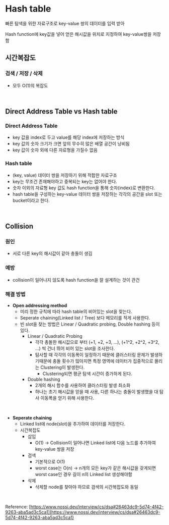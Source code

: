 # Hash table
빠른 탐색을 위한 자료구조로 key-value 쌍의 데이터를 입력 받아 

Hash function에 key값을 넣어 얻은 해시값을 위치로 지정하여 key-value쌍을 저장함

## 시간복잡도

### 검색 / 저장 / 삭제 

- 모두 O(1)의 복잡도

<br>

## Direct Address Table vs Hash table

### Direct Address Table

- key 값을 index로 두고 value를 해당 index에 저장하는 방식
- key 값의 숫자 크기가 크면 앞의 무수히 많은 배열 공간이 낭비됨
- key 값이 숫자 외에 다른 자료형을 가질수 없음

### Hash table

- (key, value) 데이터 쌍을 저장하기 위해 적합한 자료구조
- key는 무조건 존재해야하고 중복되는 key는 없어야 한다.
- 숫자 이외의 자료형 key 값도 hash function을 통해 숫자(index)로 변환한다.
- hash table을 구성하는 key-value 데이터 쌍을 저장하는 각각의 공간을 slot 또는 bucket이라고 한다.

<br>

## Collision

### 원인

- 서로 다른 key의 해시값이 같아 충돌이 생김

### 예방

- collision이 일어나지 않도록 hash function을 잘 설계하는 것이 관건

### 해결 방법

- **Open addressing method**
    - 미리 정한 규칙에 따라 hash table의 비어있는 slot을 찾는다.
    - Seperate chaining(Linked list / Tree) 보다 메모리를 적게 사용한다.
    - 빈 slot을 찾는 방법은 Linear / Quadratic probing, Double hashing 등이 있다.
        - Linear / Quadratic Probing
            - 각각 총돌한 해시값으로 부터 (+1, +2, +3, …), (+1^2, +2^2, +3^2, …) 씩 건너 뛰어 비어 있는 slot을 조사한다.
            - 탐사할 때 각각의 이동폭이 일정하기 때문에 클러스터링 문제가 발생하기때문에 충돌 횟수가 많아지면 특정 영역에 데이터가 집중적으로 몰리는 Clustering이 발생한다.
                - Clustering되면 평균 탐색 시간이 증가하게 된다.
        - Double hashing
            - 2개의 해시 함수를 사용하여 클러스터링 발생 최소화
            - 하나는 초기 해시값을 얻을 때 사용, 다른 하나는 충돌이 발생했을 대 탐사 이동폭을 얻기 위해 사용한다.

<br>

- **Seperate chaining**
    - Linked list에 node(slot)을 추가하여 데이터를 저장한다.
    - 시간복잡도
        - 삽입
            - O(1) → Collision이 일어나면 Linked list에 다음 노드를 추가하여 key-value 쌍을 저장
        - 검색
            - 기본적으로 O(1)
            - worst case는 O(n) → n개의 모든 key가 같은 해시값을 갖게되면 worst case인 경우 길이 n의 Linked list 생성해야함
        - 삭제
            - 삭제할 node를 찾아야 하므로 검색의 시간복잡도와 동일
  
<br>
  
Reference: [https://www.nossi.dev/interview/cs/dsa#26463dc9-5d74-4f42-9263-aba5ad3c5ca1](https://www.nossi.dev/interview/cs/dsa#26463dc9-5d74-4f42-9263-aba5ad3c5ca1)
